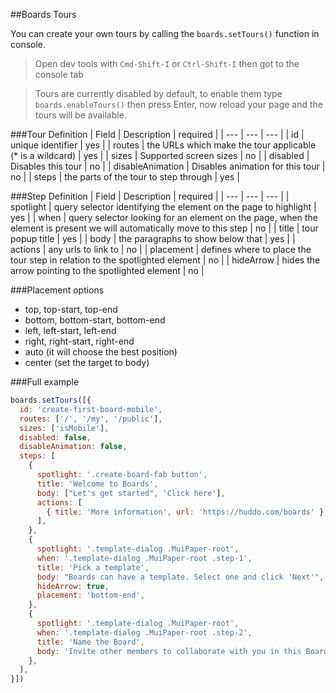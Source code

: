 ##Boards Tours


You can create your own tours by calling the `boards.setTours()` function in console.

> Open dev tools with `Cmd-Shift-I` or `Ctrl-Shift-I` then got to the console tab

> Tours are currently disabled by default, to enable them type `boards.enableTours()` then press Enter, now reload your page and the tours will be available.

###Tour Definition
| Field | Description | required |
| --- | --- | --- |
| id | unique identifier | yes |
| routes | the URLs which make the tour applicable (\* is a wildcard) | yes |
| sizes | Supported screen sizes | no |
| disabled | Disables this tour | no |
| disableAnimation | Disables animation for this tour | no |
| steps | the parts of the tour to step through | yes |

###Step Definition
| Field | Description | required |
| --- | --- | --- |
| spotlight | query selector identifying the element on the page to highlight | yes |
| when | query selector looking for an element on the page, when the element is present we will automatically move to this step | no |
| title | tour popup title | yes |
| body | the paragraphs to show below that | yes |
| actions | any urls to link to | no |
| placement | defines where to place the tour step in relation to the spotlighted element | no |
| hideArrow | hides the arrow pointing to the spotlighted element | no |

###Placement options
- top, top-start, top-end
- bottom, bottom-start, bottom-end
- left, left-start, left-end
- right, right-start, right-end
- auto (it will choose the best position)
- center (set the target to body)

###Full example

```javascript
boards.setTours([{
  id: 'create-first-board-mobile',
  routes: ['/', '/my', '/public'],
  sizes: ['isMobile'],
  disabled: false,
  disableAnimation: false,
  steps: [
    {
      spotlight: '.create-board-fab button',
      title: 'Welcome to Boards',
      body: ["Let's get started", 'Click here'],
      actions: [
        { title: 'More information', url: 'https://huddo.com/boards' },
      ],
    },
    {
      spotlight: '.template-dialog .MuiPaper-root',
      when: '.template-dialog .MuiPaper-root .step-1',
      title: 'Pick a template',
      body: "Boards can have a template. Select one and click 'Next'",
      hideArrow: true,
      placement: 'bottom-end',
    },
    {
      spotlight: '.template-dialog .MuiPaper-root',
      when: '.template-dialog .MuiPaper-root .step-2',
      title: 'Name the Board',
      body: 'Invite other members to collaborate with you in this Board.',
    },
  ],
}])
```


